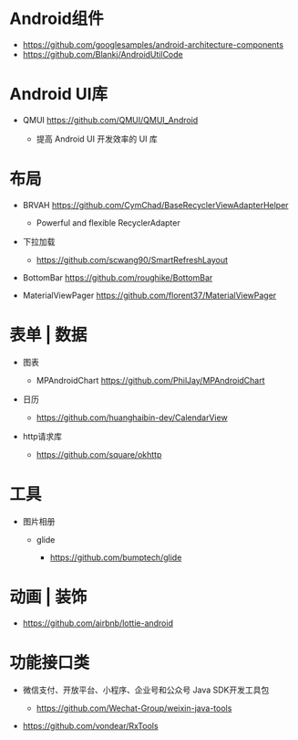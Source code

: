 # Android组件

- <https://github.com/googlesamples/android-architecture-components>
- <https://github.com/Blankj/AndroidUtilCode>

# Android UI库

- QMUI <https://github.com/QMUI/QMUI_Android>

  - 提高 Android UI 开发效率的 UI 库

# 布局

- BRVAH <https://github.com/CymChad/BaseRecyclerViewAdapterHelper>

  - Powerful and flexible RecyclerAdapter

- 下拉加载

  - <https://github.com/scwang90/SmartRefreshLayout>

- BottomBar <https://github.com/roughike/BottomBar>

- MaterialViewPager <https://github.com/florent37/MaterialViewPager>

# 表单 | 数据

- 图表

  - MPAndroidChart <https://github.com/PhilJay/MPAndroidChart>

- 日历

  - <https://github.com/huanghaibin-dev/CalendarView>

- http请求库

  - <https://github.com/square/okhttp>

# 工具

- 图片相册

  - glide

    - <https://github.com/bumptech/glide>

# 动画 | 装饰

- <https://github.com/airbnb/lottie-android>

# 功能接口类

- 微信支付、开放平台、小程序、企业号和公众号 Java SDK开发工具包

  - <https://github.com/Wechat-Group/weixin-java-tools>

- <https://github.com/vondear/RxTools>
